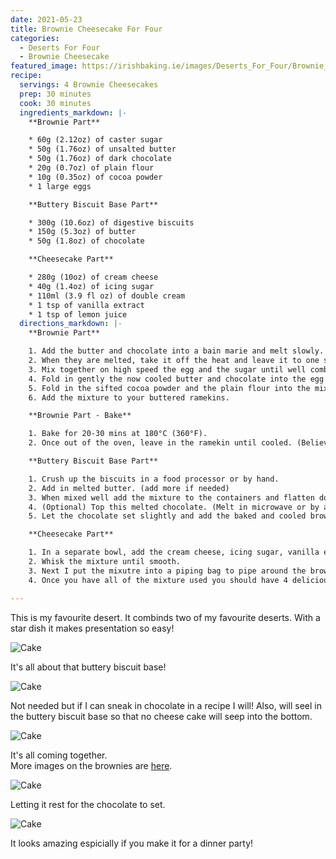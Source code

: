 ```yaml
---
date: 2021-05-23
title: Brownie Cheesecake For Four
categories:
  - Deserts For Four
  - Brownie Cheesecake
featured_image: https://irishbaking.ie/images/Deserts_For_Four/Brownie_Cheesecake/Image_10.jpg
recipe:
  servings: 4 Brownie Cheesecakes
  prep: 30 minutes
  cook: 30 minutes
  ingredients_markdown: |-
    **Brownie Part**

    * 60g (2.12oz) of caster sugar
    * 50g (1.76oz) of unsalted butter
    * 50g (1.76oz) of dark chocolate
    * 20g (0.7oz) of plain flour
    * 10g (0.35oz) of cocoa powder
    * 1 large eggs

    **Buttery Biscuit Base Part**

    * 300g (10.6oz) of digestive biscuits
    * 150g (5.3oz) of butter
    * 50g (1.8oz) of chocolate

    **Cheesecake Part**

    * 280g (10oz) of cream cheese
    * 40g (1.4oz) of icing sugar
    * 110ml (3.9 fl oz) of double cream
    * 1 tsp of vanilla extract
    * 1 tsp of lemon juice
  directions_markdown: |-
    **Brownie Part**

    1. Add the butter and chocolate into a bain marie and melt slowly. 
    2. When they are melted, take it off the heat and leave it to one side.
    3. Mix together on high speed the egg and the sugar until well combined. 
    4. Fold in gently the now cooled butter and chocolate into the egg and sugar bowl.
    5. Fold in the sifted cocoa powder and the plain flour into the mix.
    6. Add the mixture to your buttered ramekins.

    **Brownie Part - Bake**

    1. Bake for 20-30 mins at 180°C (360°F).
    2. Once out of the oven, leave in the ramekin until cooled. (Believe me... it will fall apart!)

    **Buttery Biscuit Base Part**

    1. Crush up the biscuits in a food processor or by hand.
    2. Add in melted butter. (add more if needed)
    3. When mixed well add the mixture to the containers and flatten down.
    4. (Optional) Top this melted chocolate. (Melt in microwave or by a bain marie)
    5. Let the chocolate set slightly and add the baked and cooled brownie on top.

    **Cheesecake Part**

    1. In a separate bowl, add the cream cheese, icing sugar, vanilla extract and lemon juice.
    2. Whisk the mixture until smooth.
    3. Next I put the mixutre into a piping bag to pipe around the brownie. (A chopstick helped me get into the hidden crevices)
    4. Once you have all of the mixture used you should have 4 delicious Brownie Cheese Cakes! Enjoy!

---
```

This is my favourite desert. It combinds two of my favourite deserts. With a star dish it makes presentation so easy!

![Cake](https://irishbaking.ie/images/Deserts_For_Four/Brownie_Cheesecake/Image_6.jpg)

It's all about that buttery biscuit base!

![Cake](https://irishbaking.ie/images/Deserts_For_Four/Brownie_Cheesecake/Image_7.jpg)

Not needed but if I can sneak in chocolate in a recipe I will! Also, will seel in the buttery biscuit base so that no cheese cake will seep into the bottom. 

![Cake](https://irishbaking.ie/images/Deserts_For_Four/Brownie_Cheesecake/Image_8.jpg)

It's all coming together. <br> More images on the brownies are <a href="https://irishbaking.ie/brownies/deserts%20for%20two/2021/03/21/brownies/">here</a>.

![Cake](https://irishbaking.ie/images/Deserts_For_Four/Brownie_Cheesecake/Image_9.jpg)

Letting it rest for the chocolate to set.

![Cake](https://irishbaking.ie/images/Deserts_For_Four/Brownie_Cheesecake/Image_10.jpg)

It looks amazing espicially if you make it for a dinner party!
